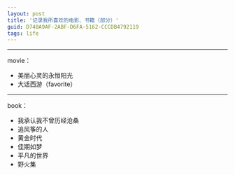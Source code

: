```yaml
---
layout: post
title: '记录我所喜欢的电影、书籍（部分）'
guid: D740A9AF-2ABF-D6FA-5162-CCCDB4792119
tags: life
---
```


----------------------------------
movie：

* 美丽心灵的永恒阳光
* 大话西游（favorite）


----------------------------------
book：

* 我承认我不曾历经沧桑
* 追风筝的人
* 黄金时代
* 佳期如梦
* 平凡的世界
* 野火集
